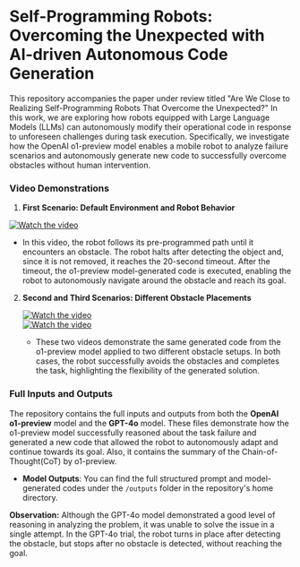 
# Self-Programming Robots: Overcoming the Unexpected with AI-driven Autonomous Code Generation

This repository accompanies the paper under review titled "Are We Close to Realizing Self-Programming Robots That Overcome the Unexpected?" In this work, we are exploring how robots equipped with Large Language Models (LLMs) can autonomously modify their operational code in response to unforeseen challenges during task execution. Specifically, we investigate how the OpenAI o1-preview model enables a mobile robot to analyze failure scenarios and autonomously generate new code to successfully overcome obstacles without human intervention.

### Video Demonstrations

1. **First Scenario: Default Environment and Robot Behavior**

[![Watch the video](https://img.youtube.com/vi/hwbhQHJ-iIg/maxresdefault.jpg)](https://youtu.be/hwbhQHJ-iIg)
   
   - In this video, the robot follows its pre-programmed path until it encounters an obstacle. The robot halts after detecting the object and, since it is not removed, it reaches the 20-second timeout. After the timeout, the o1-preview model-generated code is executed, enabling the robot to autonomously navigate around the obstacle and reach its goal.

2. **Second and Third Scenarios: Different Obstacle Placements**

   [![Watch the video](https://img.youtube.com/vi/57eOCXrZY-0/maxresdefault.jpg)](https://youtu.be/57eOCXrZY-0)  
   [![Watch the video](https://img.youtube.com/vi/-Dj_W1FMp8s/maxresdefault.jpg)](https://youtu.be/-Dj_W1FMp8s)

   - These two videos demonstrate the same generated code from the o1-preview model applied to two different obstacle setups. In both cases, the robot successfully avoids the obstacles and completes the task, highlighting the flexibility of the generated solution.

### Full Inputs and Outputs

The repository contains the full inputs and outputs from both the **OpenAI o1-preview** model and the **GPT-4o** model. These files demonstrate how the o1-preview model successfully reasoned about the task failure and generated a new code that allowed the robot to autonomously adapt and continue towards its goal. Also, it contains the summary of the Chain-of-Thought(CoT) by o1-preview. 

- **Model Outputs**: You can find the full structured prompt and model-generated codes under the `/outputs` folder in the repository's home directory.

**Observation:** Although the GPT-4o model demonstrated a good level of reasoning in analyzing the problem, it was unable to solve the issue in a single attempt. In the GPT-4o trial, the robot turns in place after detecting the obstacle, but stops after no obstacle is detected, without reaching the goal.


